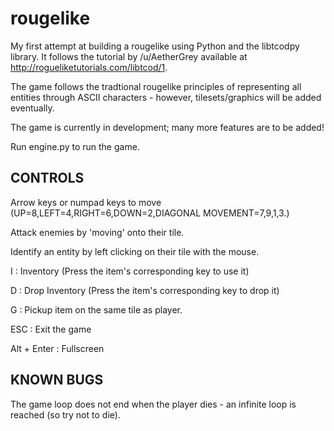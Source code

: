 # rougelike
My first attempt at building a rougelike using Python and the libtcodpy library.
It follows the tutorial by /u/AetherGrey available at http://rogueliketutorials.com/libtcod/1.

The game follows the tradtional rougelike principles of representing all entities through ASCII characters - however, tilesets/graphics will be added eventually.

The game is currently in development; many more features are to be added!

Run engine.py to run the game.

CONTROLS
----------------------------------------
Arrow keys or numpad keys to move (UP=8,LEFT=4,RIGHT=6,DOWN=2,DIAGONAL MOVEMENT=7,9,1,3.)

Attack enemies by 'moving' onto their tile.

Identify an entity by left clicking on their tile with the mouse.

I : Inventory (Press the item's corresponding key to use it)

D : Drop Inventory (Press the item's corresponding key to drop it)

G : Pickup item on the same tile as player.

ESC : Exit the game

Alt + Enter : Fullscreen

KNOWN BUGS
----------------------------------------
The game loop does not end when the player dies - an infinite loop is reached (so try not to die).



